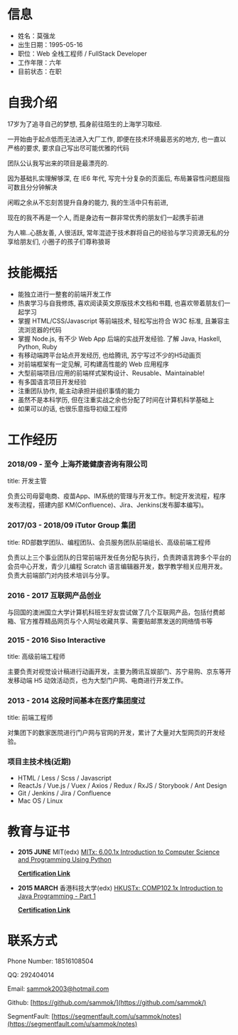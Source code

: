 # 信息
- 姓名：莫强龙
- 出生日期：1995-05-16
- 职位：Web 全栈工程师 / FullStack Developer
- 工作年限：六年
- 目前状态：在职

# 自我介绍
17岁为了追寻自己的梦想, 孤身前往陌生的上海学习取经. 

一开始由于起点低而无法进入大厂工作, 即便在技术环境最恶劣的地方, 也一直以严格的要求, 要求自己写出尽可能优雅的代码

团队公认我写出来的项目是最漂亮的. 

因为基础扎实理解够深, 在 IE6 年代, 写完十分复杂的页面后, 布局兼容性问题屈指可数且分分钟解决

闲暇之余从不忘刻苦提升自身的能力, 我的生活中只有前进, 

现在的我不再是一个人, 而是身边有一群非常优秀的朋友们一起携手前进

为人嘛..心肠友善, 人很活跃, 常年混迹于技术群将自己的经验与学习资源无私的分享给朋友们, 小圈子的孩子们尊称狼哥

# 技能概括
- 能独立进行一整套的前端开发工作
- 热衷学习与自我修炼, 喜欢阅读英文原版技术文档和书籍, 也喜欢带着朋友们一起学习
- 掌握 HTML/CSS/Javascript 等前端技术, 轻松写出符合 W3C 标准, 且兼容主流浏览器的代码
- 掌握 Node.js, 有不少 Web App 后端的实战开发经验. 了解 Java, Haskell, Python, Ruby
- 有移动端跨平台站点开发经历, 也给腾讯, 苏宁写过不少的H5动画页
- 对前端框架有一定见解, 可构建高性能的 Web 应用程序
- 大型前端项目/应用的前端样式架构设计、Reusable、Maintainable!
- 有多国语言项目开发经验
- 注重团队协作, 能主动承担并组织事情的能力
- 虽然不是本科学历, 但在注重实战之余也分配了时间在计算机科学基础上
- 如果可以的话, 也很乐意指导初级工程师

# 工作经历
### 2018/09 - 至今 上海芥箴健康咨询有限公司
title: 开发主管

负责公司母婴电商、疫苗App、IM系统的管理与开发工作。制定开发流程，程序发布流程，搭建内部 KM(Confluence)、Jira、Jenkins(发布脚本编写)。

### 2017/03 - 2018/09 iTutor Group 集团
title: RD部数学团队、编程团队、会员服务团队前端组长、高级前端工程师

负责以上三个事业团队的日常前端开发任务分配与执行，负责跨语言跨多个平台的会员中心开发，青少儿编程 Scratch 语言编辑器开发，数学教学相关应用开发。
负责大前端部门对内技术培训与分享。


### 2016 - 2017 互联网产品创业
与回国的澳洲国立大学计算机科班生好友尝试做了几个互联网产品，包括付费邮箱、官方推荐精品网页与个人网址收藏共享、需要贴邮票发送的网络情书等


### 2015 - 2016 Siso Interactive
title: 高级前端工程师

主要负责对视觉设计稿进行动画开发，主要为腾讯互娱部门、苏宁易购、京东等开发移动端 H5 动效活动页，也为大型门户网、电商进行开发工作。


### 2013 - 2014 这段时间基本在医疗集团度过
title: 前端工程师

对集团下的数家医院进行门户网与官网的开发，累计了大量对大型网页的开发经验。

### 项目主技术栈(近期)
- HTML / Less / Scss / Javascript
- ReactJs / Vue.js / Vuex / Axios / Redux / RxJS / Storybook / Ant Design
- Git / Jenkins / Jira / Confluence
- Mac OS / Linux


# 教育与证书
- **2015 JUNE** MIT(edx) [MITx: 6.00.1x Introduction to Computer Science and Programming Using Python](https://courses.edx.org/courses/course-v1:MITx+6.00.1x_6+2T2015/info)

	**[Certification Link](./images/Sam_MIT_Certiffication.png)**

- **2015 MARCH** 香港科技大学(edx) [HKUSTx: COMP102.1x Introduction to Java Programming - Part 1](https://courses.edx.org/courses/course-v1:HKUSTx+COMP102.1x+2T2015/info)

	**[Certification Link](./images/Sam_HK_Certification.png)**


# 联系方式
Phone Number: 18516108504

QQ: 292404014
  
Email: sammok2003@hotmail.com

Github: [https://github.com/sammok/](https://github.com/sammok/)

SegmentFault: [https://segmentfault.com/u/sammok/notes](https://segmentfault.com/u/sammok/notes)
